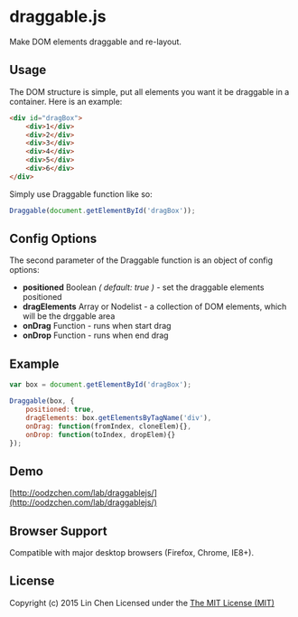 # draggable.js
Make DOM elements draggable and re-layout.

## Usage

The DOM structure is simple, put all elements you want it be draggable in a container. Here is an example:

```html
<div id="dragBox">
	<div>1</div>
	<div>2</div>
	<div>3</div>
	<div>4</div>
	<div>5</div>
	<div>6</div>
</div>
```

Simply use Draggable function like so:

```javascript
Draggable(document.getElementById('dragBox'));
```

## Config Options
The second parameter of the Draggable function is an object of config options:
- **positioned** Boolean *( default: true )* - set the draggable elements positioned
- **dragElements** Array or Nodelist - a collection of DOM elements, which will be the drggable area
- **onDrag** Function - runs when start drag
- **onDrop** Function - runs when end drag

## Example
```javascript
var box = document.getElementById('dragBox');

Draggable(box, {
	positioned: true,
	dragElements: box.getElementsByTagName('div'),
	onDrag: function(fromIndex, cloneElem){},
	onDrop: function(toIndex, dropElem){}
});
```

## Demo
[http://oodzchen.com/lab/draggablejs/](http://oodzchen.com/lab/draggablejs/)

## Browser Support
Compatible with major desktop browsers (Firefox, Chrome, IE8+).

## License
Copyright (c) 2015 Lin Chen Licensed under the [The MIT License (MIT)](https://opensource.org/licenses/MIT)
